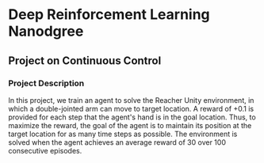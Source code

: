 # Deep Reinforcement Learning Nanodgree 
## Project on Continuous Control

### Project Description

In this project, we train an agent to solve the Reacher Unity environment, in which a double-jointed arm can move to target location. A reward of +0.1 is provided for each step that the agent's hand is in the goal location. Thus, to maximize the reward, the goal of the agent is to maintain its position at the target location for as many time steps as possible. The environment is solved when the agent achieves an average reward of 30 over 100 consecutive episodes. 
